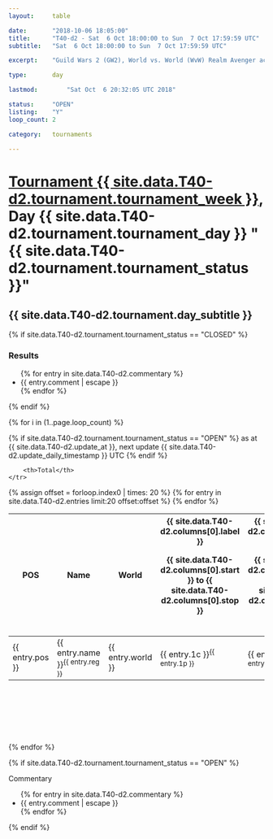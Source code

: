 ```yaml
---
layout: 	table

date: 		"2018-10-06 18:05:00"
title: 		"T40-d2 - Sat  6 Oct 18:00:00 to Sun  7 Oct 17:59:59 UTC"
subtitle: 	"Sat  6 Oct 18:00:00 to Sun  7 Oct 17:59:59 UTC"

excerpt:    "Guild Wars 2 (GW2), World vs. World (WvW) Realm Avenger achivement Tournament. \"Every Kill Counts\""

type:       day

lastmod: 		"Sat Oct  6 20:32:05 UTC 2018"

status:     "OPEN"
listing:    "Y"
loop_count: 2

category: 	tournaments

---
```

<div class="table_header">
    <h1><a href="{{ site.data.T40-d2.tournament.week_url }}">Tournament {{ site.data.T40-d2.tournament.tournament_week }}</a>, Day {{ site.data.T40-d2.tournament.tournament_day }} "{{ site.data.T40-d2.tournament.tournament_status }}"</h1>
    <h2>{{ site.data.T40-d2.tournament.day_subtitle }}</h2> 
</div>

{% if site.data.T40-d2.tournament.tournament_status == "CLOSED" %} 
<div class="commentary">
  <h3>Results</h3>
  <ul>
    {% for entry in site.data.T40-d2.commentary %}
    <li class="commentary_list">{{ entry.comment | escape }}</li>
    {% endfor %}
  </ul>
</div>
{% endif %}


{% for i in (1..page.loop_count) %}

{% if site.data.T40-d2.tournament.tournament_status == "OPEN" %} 
<span class="table_nextupdate">as at {{ site.data.T40-d2.update_at }}, next update {{ site.data.T40-d2.update_daily_timestamp }} UTC</span> 
{% endif %}

<table class="day_table">
  <colgroup>
    <col style="width:18px">
    <col style="width:55px">
    <col style="width:55px">
    <col style="width:12px">
    <col style="width:12px">
    <col style="width:12px">
    <col style="width:12px">
    <col style="width:12px">
    <col style="width:12px">
    <col style="width:12px">
    <col style="width:12px">
    <col style="width:12px">
    <col style="width:12px">
    <col style="width:12px">
    <col style="width:12px">
    <col style="width:12px">
    <col style="width:12px">
    <col style="width:12px">
    <col style="width:12px">
    <col style="width:12px">
    <col style="width:12px">
    <col style="width:12px">
    <col style="width:12px">
    <col style="width:12px">
    <col style="width:12px">
    <col style="width:12px">
    <col style="width:12px">
    <col style="width:18px">
  </colgroup>  
  <thead>
    <tr>
        <th>POS</th>
        <th class="AlignLeft">Name</th>
        <th class="AlignLeft">World</th>

<th><div class="label">{{ site.data.T40-d2.columns[0].label }}<p class="onhover">{{ site.data.T40-d2.columns[0].start }} to {{ site.data.T40-d2.columns[0].stop }}</p></div>​</th>
<th><div class="label">{{ site.data.T40-d2.columns[1].label }}<p class="onhover">{{ site.data.T40-d2.columns[1].start }} to {{ site.data.T40-d2.columns[1].stop }}</p></div>​</th>
<th><div class="label">{{ site.data.T40-d2.columns[2].label }}<p class="onhover">{{ site.data.T40-d2.columns[2].start }} to {{ site.data.T40-d2.columns[2].stop }}</p></div>​</th>
<th><div class="label">{{ site.data.T40-d2.columns[3].label }}<p class="onhover">{{ site.data.T40-d2.columns[3].start }} to {{ site.data.T40-d2.columns[3].stop }}</p></div>​</th>
<th><div class="label">{{ site.data.T40-d2.columns[4].label }}<p class="onhover">{{ site.data.T40-d2.columns[4].start }} to {{ site.data.T40-d2.columns[4].stop }}</p></div>​</th>
<th><div class="label">{{ site.data.T40-d2.columns[5].label }}<p class="onhover">{{ site.data.T40-d2.columns[5].start }} to {{ site.data.T40-d2.columns[5].stop }}</p></div>​</th>
<th><div class="label">{{ site.data.T40-d2.columns[6].label }}<p class="onhover">{{ site.data.T40-d2.columns[6].start }} to {{ site.data.T40-d2.columns[6].stop }}</p></div>​</th>
<th><div class="label">{{ site.data.T40-d2.columns[7].label }}<p class="onhover">{{ site.data.T40-d2.columns[7].start }} to {{ site.data.T40-d2.columns[7].stop }}</p></div>​</th>
<th><div class="label">{{ site.data.T40-d2.columns[8].label }}<p class="onhover">{{ site.data.T40-d2.columns[8].start }} to {{ site.data.T40-d2.columns[8].stop }}</p></div>​</th>
<th><div class="label">{{ site.data.T40-d2.columns[9].label }}<p class="onhover">{{ site.data.T40-d2.columns[9].start }} to {{ site.data.T40-d2.columns[9].stop }}</p></div>​</th>
<th><div class="label">{{ site.data.T40-d2.columns[10].label }}<p class="onhover">{{ site.data.T40-d2.columns[10].start }} to {{ site.data.T40-d2.columns[10].stop }}</p></div>​</th>

<th><div class="label">{{ site.data.T40-d2.columns[11].label }}<p class="onhover">{{ site.data.T40-d2.columns[11].start }} to {{ site.data.T40-d2.columns[11].stop }}</p></div>​</th>
<th><div class="label">{{ site.data.T40-d2.columns[12].label }}<p class="onhover">{{ site.data.T40-d2.columns[12].start }} to {{ site.data.T40-d2.columns[12].stop }}</p></div>​</th>
<th><div class="label">{{ site.data.T40-d2.columns[13].label }}<p class="onhover">{{ site.data.T40-d2.columns[13].start }} to {{ site.data.T40-d2.columns[13].stop }}</p></div>​</th>
<th><div class="label">{{ site.data.T40-d2.columns[14].label }}<p class="onhover">{{ site.data.T40-d2.columns[14].start }} to {{ site.data.T40-d2.columns[14].stop }}</p></div>​</th>
<th><div class="label">{{ site.data.T40-d2.columns[15].label }}<p class="onhover">{{ site.data.T40-d2.columns[15].start }} to {{ site.data.T40-d2.columns[15].stop }}</p></div>​</th>
<th><div class="label">{{ site.data.T40-d2.columns[16].label }}<p class="onhover">{{ site.data.T40-d2.columns[16].start }} to {{ site.data.T40-d2.columns[16].stop }}</p></div>​</th>
<th><div class="label">{{ site.data.T40-d2.columns[17].label }}<p class="onhover">{{ site.data.T40-d2.columns[17].start }} to {{ site.data.T40-d2.columns[17].stop }}</p></div>​</th>
<th><div class="label">{{ site.data.T40-d2.columns[18].label }}<p class="onhover">{{ site.data.T40-d2.columns[18].start }} to {{ site.data.T40-d2.columns[18].stop }}</p></div>​</th>
<th><div class="label">{{ site.data.T40-d2.columns[19].label }}<p class="onhover">{{ site.data.T40-d2.columns[19].start }} to {{ site.data.T40-d2.columns[19].stop }}</p></div>​</th>
<th><div class="label">{{ site.data.T40-d2.columns[20].label }}<p class="onhover">{{ site.data.T40-d2.columns[20].start }} to {{ site.data.T40-d2.columns[20].stop }}</p></div>​</th>

<th><div class="label">{{ site.data.T40-d2.columns[21].label }}<p class="onhover">{{ site.data.T40-d2.columns[21].start }} to {{ site.data.T40-d2.columns[21].stop }}</p></div>​</th>
<th><div class="label">{{ site.data.T40-d2.columns[22].label }}<p class="onhover">{{ site.data.T40-d2.columns[22].start }} to {{ site.data.T40-d2.columns[22].stop }}</p></div>​</th>
<th><div class="label">{{ site.data.T40-d2.columns[23].label }}<p class="onhover">{{ site.data.T40-d2.columns[23].start }} to {{ site.data.T40-d2.columns[23].stop }}</p></div>​</th>

        <th>Total</th>
    </tr>
  </thead>
  {% assign offset = forloop.index0 | times: 20 %}
<tbody>
{% for entry in site.data.T40-d2.entries limit:20 offset:offset %}
  <tr>
    <td class="pl{{ entry.pos }}">{{ entry.pos }}</td>
    <td class="AlignLeft">{{ entry.name }}<sup>{{ entry.reg }}</sup></td>
    <td class="AlignLeft">{{ entry.world }}</td>
    <td class="pl{{ entry.1p }}">{{ entry.1c }}<sup>{{ entry.1p }}</sup></td>
    <td class="pl{{ entry.2p }}">{{ entry.2c }}<sup>{{ entry.2p }}</sup></td>
    <td class="pl{{ entry.3p }}">{{ entry.3c }}<sup>{{ entry.3p }}</sup></td>
    <td class="pl{{ entry.4p }}">{{ entry.4c }}<sup>{{ entry.4p }}</sup></td>
    <td class="pl{{ entry.5p }}">{{ entry.5c }}<sup>{{ entry.5p }}</sup></td>
    <td class="pl{{ entry.6p }}">{{ entry.6c }}<sup>{{ entry.6p }}</sup></td>
    <td class="pl{{ entry.7p }}">{{ entry.7c }}<sup>{{ entry.7p }}</sup></td>
    <td class="pl{{ entry.8p }}">{{ entry.8c }}<sup>{{ entry.8p }}</sup></td>
    <td class="pl{{ entry.9p }}">{{ entry.9c }}<sup>{{ entry.9p }}</sup></td>
    <td class="pl{{ entry.10p }}">{{ entry.10c }}<sup>{{ entry.10p }}</sup></td>
    <td class="pl{{ entry.11p }}">{{ entry.11c }}<sup>{{ entry.11p }}</sup></td>
    <td class="pl{{ entry.12p }}">{{ entry.12c }}<sup>{{ entry.12p }}</sup></td>
    <td class="pl{{ entry.13p }}">{{ entry.13c }}<sup>{{ entry.13p }}</sup></td>
    <td class="pl{{ entry.14p }}">{{ entry.14c }}<sup>{{ entry.14p }}</sup></td>
    <td class="pl{{ entry.15p }}">{{ entry.15c }}<sup>{{ entry.15p }}</sup></td>
    <td class="pl{{ entry.16p }}">{{ entry.16c }}<sup>{{ entry.16p }}</sup></td>
    <td class="pl{{ entry.17p }}">{{ entry.17c }}<sup>{{ entry.17p }}</sup></td>
    <td class="pl{{ entry.18p }}">{{ entry.18c }}<sup>{{ entry.18p }}</sup></td>
    <td class="pl{{ entry.19p }}">{{ entry.19c }}<sup>{{ entry.19p }}</sup></td>
    <td class="pl{{ entry.20p }}">{{ entry.20c }}<sup>{{ entry.20p }}</sup></td>
    <td class="pl{{ entry.21p }}">{{ entry.21c }}<sup>{{ entry.21p }}</sup></td>
    <td class="pl{{ entry.22p }}">{{ entry.22c }}<sup>{{ entry.22p }}</sup></td>
    <td class="pl{{ entry.23p }}">{{ entry.23c }}<sup>{{ entry.23p }}</sup></td>
    <td class="pl{{ entry.24p }}">{{ entry.24c }}<sup>{{ entry.24p }}</sup></td>
    <td>{{ entry.total }}</td>
  </tr>
{% endfor %}  
</tbody>
</table>
<div class="leaderboard">
  <script async src="//pagead2.googlesyndication.com/pagead/js/adsbygoogle.js"></script>
  <!-- 728x90 -->
  <ins class="adsbygoogle"
       style="display:inline-block;width:728px;height:90px"
       data-ad-client="ca-pub-3274917281288240"
       data-ad-slot="3870538733"></ins>
  <script>
  (adsbygoogle = window.adsbygoogle || []).push({});
  </script>    
</div>
<br />
{% endfor %}

{% if site.data.T40-d2.tournament.tournament_status == "OPEN" %} 
<div class="commentary">
  <span class="commentary_title">Commentary</span>
  <ul>
    {% for entry in site.data.T40-d2.commentary %}
    <li class="commentary_list">{{ entry.comment | escape }}</li>
    {% endfor %}
  </ul>
</div>
{% endif %}


